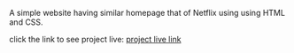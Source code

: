 A simple website having similar homepage that of Netflix using using HTML and CSS.


click the link to see project live:
[project live link](https://lavanyamargam.github.io/Bharath_webdevelopement_internship-HomePageOfNetflix/)
